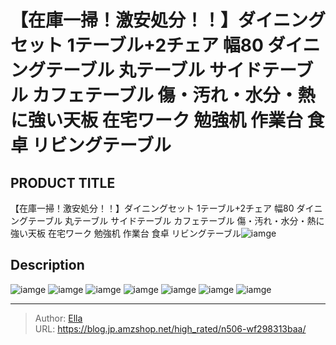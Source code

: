# 【在庫一掃！激安処分！！】ダイニングセット 1テーブル&#43;2チェア 幅80 ダイニングテーブル 丸テーブル サイドテーブル カフェテーブル 傷・汚れ・水分・熱に強い天板 在宅ワーク 勉強机 作業台 食卓 リビングテーブル


## PRODUCT TITLE 

【在庫一掃！激安処分！！】ダイニングセット 1テーブル&#43;2チェア 幅80 ダイニングテーブル 丸テーブル サイドテーブル カフェテーブル 傷・汚れ・水分・熱に強い天板 在宅ワーク 勉強机 作業台 食卓 リビングテーブル![iamge](nan)

## Description











![iamge](nan)
![iamge](nan)
![iamge](nan)
![iamge](nan)
![iamge](nan)
![iamge](nan)
![iamge](nan)


---

> Author: [Ella](https://blog.jp.amzshop.net/)  
> URL: https://blog.jp.amzshop.net/high_rated/n506-wf298313baa/  

